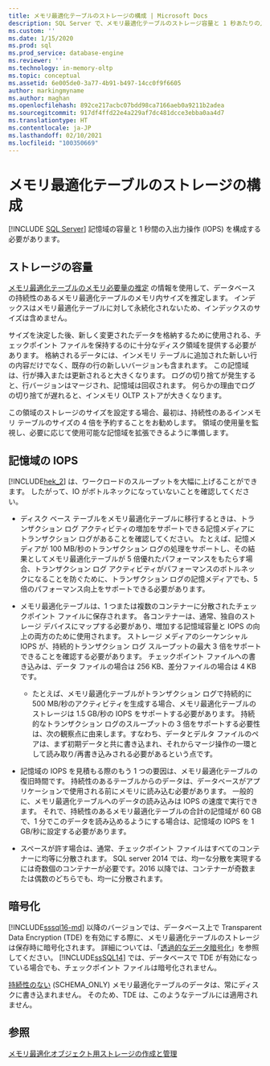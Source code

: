 ```yaml
---
title: メモリ最適化テーブルのストレージの構成 | Microsoft Docs
description: SQL Server で、メモリ最適化テーブルのストレージ容量と 1 秒あたりの入出力操作 (IOPS) を構成する方法について説明します。
ms.custom: ''
ms.date: 1/15/2020
ms.prod: sql
ms.prod_service: database-engine
ms.reviewer: ''
ms.technology: in-memory-oltp
ms.topic: conceptual
ms.assetid: 6e005de0-3a77-4b91-b497-14cc0f9f6605
author: markingmyname
ms.author: maghan
ms.openlocfilehash: 892ce217acbc07bdd98ca7166aeb0a9211b2adea
ms.sourcegitcommit: 917df4ffd22e4a229af7dc481dcce3ebba0aa4d7
ms.translationtype: HT
ms.contentlocale: ja-JP
ms.lasthandoff: 02/10/2021
ms.locfileid: "100350669"
---
```

# <a name="configuring-storage-for-memory-optimized-tables"></a>メモリ最適化テーブルのストレージの構成
 [!INCLUDE [SQL Server](../../includes/applies-to-version/sqlserver.md)]
  記憶域の容量と 1 秒間の入出力操作 (IOPS) を構成する必要があります。  
  
## <a name="storage-capacity"></a>ストレージの容量  

[メモリ最適化テーブルのメモリ必要量の推定](../../relational-databases/in-memory-oltp/estimate-memory-requirements-for-memory-optimized-tables.md) の情報を使用して、データベースの持続性のあるメモリ最適化テーブルのメモリ内サイズを推定します。 インデックスはメモリ最適化テーブルに対して永続化されないため、インデックスのサイズは含めません。 
 
サイズを決定した後、新しく変更されたデータを格納するために使用される、チェックポイント ファイルを保持するのに十分なディスク領域を提供する必要があります。 格納されるデータには、インメモリ テーブルに追加された新しい行の内容だけでなく、既存の行の新しいバージョンも含まれます。 この記憶域は、行が挿入または更新されると大きくなります。 ログの切り捨てが発生すると、行バージョンはマージされ、記憶域は回収されます。 何らかの理由でログの切り捨てが遅れると、インメモリ OLTP ストアが大きくなります。

この領域のストレージのサイズを設定する場合、最初は、持続性のあるインメモリ テーブルのサイズの 4 倍を予約することをお勧めします。 領域の使用量を監視し、必要に応じて使用可能な記憶域を拡張できるように準備します。
  
## <a name="storage-iops"></a>記憶域の IOPS  
 [!INCLUDE[hek_2](../../includes/hek-2-md.md)] は、ワークロードのスループットを大幅に上げることができます。 したがって、IO がボトルネックになっていないことを確認してください。  
  
-   ディスク ベース テーブルをメモリ最適化テーブルに移行するときは、トランザクション ログ アクティビティの増加をサポートできる記憶メディアにトランザクション ログがあることを確認してください。 たとえば、記憶メディアが 100 MB/秒のトランザクション ログの処理をサポートし、その結果としてメモリ最適化テーブルが 5 倍優れたパフォーマンスをもたらす場合、トランザクション ログ アクティビティがパフォーマンスのボトルネックになることを防ぐために、トランザクション ログの記憶メディアでも、5 倍のパフォーマンス向上をサポートできる必要があります。  
  
-   メモリ最適化テーブルは、1 つまたは複数のコンテナーに分散されたチェックポイント ファイルに保存されます。 各コンテナーは、通常、独自のストレージ デバイスにマップする必要があり、増加する記憶域容量と IOPS の向上の両方のために使用されます。 ストレージ メディアのシーケンシャル IOPS が、持続的トランザクション ログ スループットの最大 3 倍をサポートできることを確認する必要があります。 チェックポイント ファイルへの書き込みは、データ ファイルの場合は 256 KB、差分ファイルの場合は 4 KB です。
  
     - たとえば、メモリ最適化テーブルがトランザクション ログで持続的に 500 MB/秒のアクティビティを生成する場合、メモリ最適化テーブルのストレージは 1.5 GB/秒の IOPS をサポートする必要があります。 持続的なトランザクション ログのスループットの 3 倍をサポートする必要性は、次の観察点に由来します。すなわち、データとデルタ ファイルのペアは、まず初期データと共に書き込まれ、それからマージ操作の一環として読み取り/再書き込みされる必要があるという点です。  
  
- 記憶域の IOPS を見積もる際のもう 1 つの要因は、メモリ最適化テーブルの復旧時間です。 持続性のあるテーブルからのデータは、データベースがアプリケーションで使用される前にメモリに読み込む必要があります。 一般的に、メモリ最適化テーブルへのデータの読み込みは IOPS の速度で実行できます。 それで、持続性のあるメモリ最適化テーブルの合計の記憶域が 60 GB で、1 分でこのデータを読み込めるようにする場合は、記憶域の IOPS を 1 GB/秒に設定する必要があります。  
  
-   スペースが許す場合は、通常、チェックポイント ファイルはすべてのコンテナーに均等に分散されます。 SQL server 2014 では、均一な分散を実現するには奇数個のコンテナーが必要です。2016 以降では、コンテナーが奇数または偶数のどちらでも、均一に分散されます。
  
## <a name="encryption"></a>暗号化  
 [!INCLUDE[sssql16-md](../../includes/sssql16-md.md)] 以降のバージョンでは、データベース上で Transparent Data Encryption (TDE) を有効にする際に、メモリ最適化テーブルのストレージは保存時に暗号化されます。 詳細については、「[透過的なデータ暗号化](../../relational-databases/security/encryption/transparent-data-encryption.md)」を参照してください。 [!INCLUDE[ssSQL14](../../includes/sssql14-md.md)] では、データベースで TDE が有効になっている場合でも、チェックポイント ファイルは暗号化されません。

 [持続性のない](../../relational-databases/in-memory-oltp/defining-durability-for-memory-optimized-objects.md) (SCHEMA_ONLY) メモリ最適化テーブルのデータは、常にディスクに書き込まれません。 そのため、TDE は、このようなテーブルには適用されません。
  
## <a name="see-also"></a>参照  
 [メモリ最適化オブジェクト用ストレージの作成と管理](../../relational-databases/in-memory-oltp/creating-and-managing-storage-for-memory-optimized-objects.md)  
  
  
